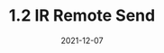 ---
layout: single
title: 1.2  IR Remote Send

categories : [BrightChange_Remote]
tags : [project]

toc: true
toc_sticky: true

date: 2021-12-07
last_modified_at: 2021-12-07
---